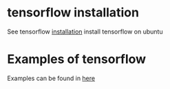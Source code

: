 # tensorflow installation
See tensorflow [installation](https://github.com/suzyi/tensorflow/blob/master/test.ipynb) install tensorflow on ubuntu
# Examples of tensorflow
Examples can be found in [here](https://github.com/suzyi/TensorFlow-Examples)
